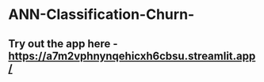 # ANN-Classification-Churn-

## Try out the app here - https://a7m2vphnynqehicxh6cbsu.streamlit.app/
